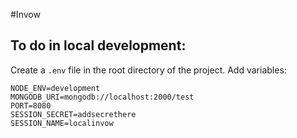 #Invow

## To do in local development:

Create a `.env` file in the root directory of the project. Add
variables:

```
NODE_ENV=development
MONGODB_URI=mongodb://localhost:2000/test
PORT=8080
SESSION_SECRET=addsecrethere
SESSION_NAME=localinvow
```